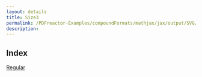 ```yaml
---
layout: details
title: Size3
permalink: /PDFreactor-Examples/compoundFormats/mathjax/jax/output/SVG/fonts/TeX/Size3/
description: 
---
```


## Index
<div class="boxes">
                            <a href="/compare.html2pdf.tools/PDFreactor-Examples/compoundFormats/mathjax/jax/output/SVG/fonts/TeX/Size3/Regular/">
                                Regular
                            </a>
</div>


